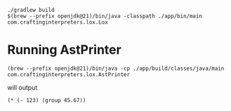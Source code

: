 

```
./gradlew build
$(brew --prefix openjdk@21)/bin/java -classpath ./app/bin/main com.craftinginterpreters.lox.Lox
```

# Running AstPrinter

```
(brew --prefix openjdk@21)/bin/java -cp ./app/build/classes/java/main com.craftinginterpreters.lox.AstPrinter
```

will output

```
(* (- 123) (group 45.67))
```
